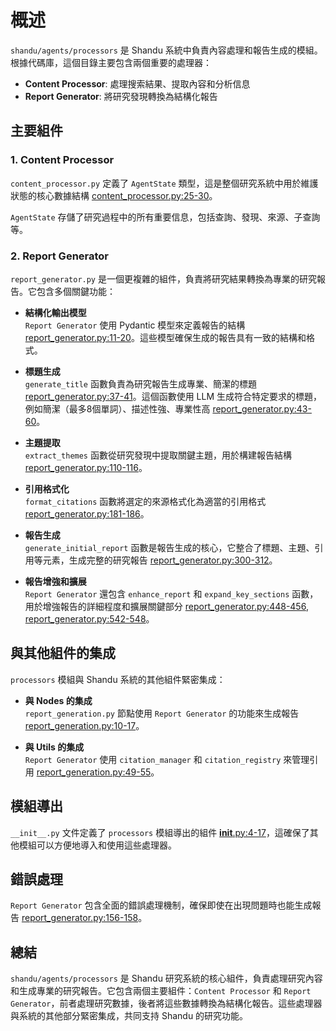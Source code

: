 # 概述

`shandu/agents/processors` 是 Shandu 系統中負責內容處理和報告生成的模組。根據代碼庫，這個目錄主要包含兩個重要的處理器：

- **Content Processor**: 處理搜索結果、提取內容和分析信息
- **Report Generator**: 將研究發現轉換為結構化報告

## 主要組件

### 1. Content Processor

`content_processor.py` 定義了 `AgentState` 類型，這是整個研究系統中用於維護狀態的核心數據結構 [content_processor.py:25-30](#)。

`AgentState` 存儲了研究過程中的所有重要信息，包括查詢、發現、來源、子查詢等。

### 2. Report Generator

`report_generator.py` 是一個更複雜的組件，負責將研究結果轉換為專業的研究報告。它包含多個關鍵功能：

- **結構化輸出模型**  
  `Report Generator` 使用 Pydantic 模型來定義報告的結構 [report_generator.py:11-20](#)。這些模型確保生成的報告具有一致的結構和格式。

- **標題生成**  
  `generate_title` 函數負責為研究報告生成專業、簡潔的標題 [report_generator.py:37-41](#)。這個函數使用 LLM 生成符合特定要求的標題，例如簡潔（最多8個單詞）、描述性強、專業性高 [report_generator.py:43-60](#)。

- **主題提取**  
  `extract_themes` 函數從研究發現中提取關鍵主題，用於構建報告結構 [report_generator.py:110-116](#)。

- **引用格式化**  
  `format_citations` 函數將選定的來源格式化為適當的引用格式 [report_generator.py:181-186](#)。

- **報告生成**  
  `generate_initial_report` 函數是報告生成的核心，它整合了標題、主題、引用等元素，生成完整的研究報告 [report_generator.py:300-312](#)。

- **報告增強和擴展**  
  `Report Generator` 還包含 `enhance_report` 和 `expand_key_sections` 函數，用於增強報告的詳細程度和擴展關鍵部分 [report_generator.py:448-456](#), [report_generator.py:542-548](#)。

## 與其他組件的集成

`processors` 模組與 Shandu 系統的其他組件緊密集成：

- **與 Nodes 的集成**  
  `report_generation.py` 節點使用 `Report Generator` 的功能來生成報告 [report_generation.py:10-17](#)。

- **與 Utils 的集成**  
  `Report Generator` 使用 `citation_manager` 和 `citation_registry` 來管理引用 [report_generation.py:49-55](#)。

## 模組導出

`__init__.py` 文件定義了 `processors` 模組導出的組件 [__init__.py:4-17](#)，這確保了其他模組可以方便地導入和使用這些處理器。

## 錯誤處理

`Report Generator` 包含全面的錯誤處理機制，確保即使在出現問題時也能生成報告 [report_generator.py:156-158](#)。

## 總結

`shandu/agents/processors` 是 Shandu 研究系統的核心組件，負責處理研究內容和生成專業的研究報告。它包含兩個主要組件：`Content Processor` 和 `Report Generator`，前者處理研究數據，後者將這些數據轉換為結構化報告。這些處理器與系統的其他部分緊密集成，共同支持 Shandu 的研究功能。
